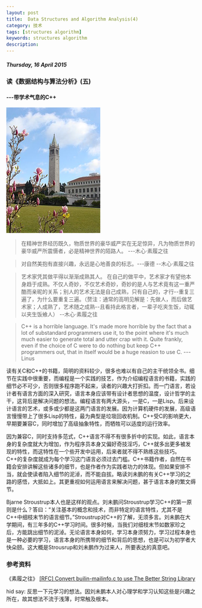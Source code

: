 ```yaml
---
layout: post
title:  Data Structures and Algorithm Analysis(4)
category: 技术
tags: [structures algorithm]
keywords: structures algorithm 
description: 
---
```


##### Thursday, 16 April 2015

### 读《数据结构与算法分析》(五)

#### ---带学术气息的C++

![伯克利大学](/../../assets/img/tech/2015/Berkeley.jpeg)

> 在精神世界经历既久，物质世界的豪华威严实在无足惊异，凡为物质世界的豪华威严所震慑者，必是精神世界的陌路人。
---木心·素履之往

> 对自然美抱有直接兴趣，永远是心地善良的标志。---康德
--木心·素履之往

> 艺术家凭其做平得以渐渐成熟其人。
在自己的做平中，艺术家才有望他本身趋于成熟。不仅人奇妙，不仅艺术奇妙，奇妙的是人与艺术竟有这一重严酷而亲昵的关系；别人的艺术无法是自己成熟，只有自己的，才行--重复三遍了，为什么要重复三遍。（赘注：通常的高明见解是：先做人，而后做艺术家；人成熟了，艺术随之成熟--且看持此格言者，一辈子吃夹生饭，动辄以夹生饭飨人）
--木心·素履之往

> C++ is a horrible language. It's made more horrible by the fact that a lot of substandard programmers use it, to the point where it's much much easier to generate total and utter crap with it. Quite frankly, even if the choice of C were to do nothing but keep C++ programmers out, that in itself would be a huge reasion to use C.
---Linus

读有关C和C++的书籍，简明的资料较少，很多也难以有自己的主干统领全书。细节在实践中很重要，而编程是一个实践的技艺，作为介绍编程语言的书籍，实践的细节必不可少，否则很多程序跑不起来，读者的兴趣大打折扣。而一门语言，若设计者有语言方面的深入研究，语言本身应该带有设计者思想的温度，设计哲学的主干，这背后是解决问题的想法。编程语言有两大源头，一是C，一是Lisp。后来设计语言的艺术，或多或少都是这两门语言的发展。因为计算机硬件的发展，高级语言慢慢带上了很多Lisp的特性，最为典型是垃圾回收机制。C++受C的影响更大，早期要兼容C，同时增加了高级抽象特性，而牺牲可以适度的运行效率。

因为兼容C，同时支持多范式，C++语言不得不有很多折中的实现。如此，语言本身的复杂度就大为增加，作为程序员本身又偏好奇技淫巧，C++就多出更多被发现的特性，而这特性在一个些开发中运用，后来者就不得不熟练这些技巧。C++的复杂度就成为每个学习这门语言必须过去门槛。C++书籍作者，自然在书籍会安排讲解这些诸多的细节，也是作者作为实践者功力的体现。但如果安排不当，就会使读者陷入细节的泥淖，而不能自拔。略读刘未鹏的有关C++学习的之路的感悟，大抵如上。其更重视如何运用语言来解决问题，甚于语言本身的繁文缛节。

Bjarne Stroustrup本人也是这样的观点。刘未鹏问Stroustrup学习C++的第一原则是什么？答曰：“关注基本的概念和技术，而非特定的语言特性，尤其不是C++中细枝末节的语言细节。”Stroustrup对C++的了解，无须多言。刘未鹏在大学期间，有三年多的C++学习时间。很多时候，当我们对细枝末节如数家珍之后，方能跳出细节的泥淖。无论语言本身如何，学习本身须努力，学习过程本身也是一种必要的学习，语言本身的所携带的细节和背后的思想，也是可以为初学者大快朵颐。这大概是Strousrup和刘未鹏作为过来人，所要表达的真意吧。

### 参考资料
《素履之往》
[[RFC] Convert builin-mailinfo.c to use The Better String Library](http://thread.gmane.org/gmane.comp.version-control.git/57643/focus=57918)

hid say: 反思一下元学习的想法。因刘未鹏本人对心理学和学习认知这些是兴趣之所在，故其想法不流于浅薄，时常触及根本。
